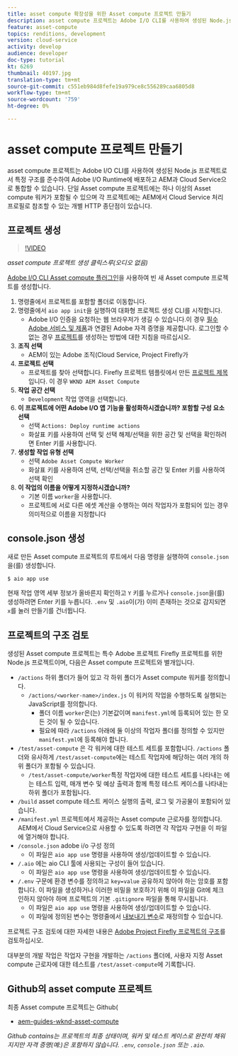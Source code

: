 ```yaml
---
title: asset compute 확장성을 위한 Asset compute 프로젝트 만들기
description: asset compute 프로젝트는 Adobe I/O CLI를 사용하여 생성된 Node.js 프로젝트로서 특정 구조를 준수하여 Adobe I/O Runtime에 배포하고 AEM과 Cloud Service으로 통합할 수 있습니다.
feature: asset-compute
topics: renditions, development
version: cloud-service
activity: develop
audience: developer
doc-type: tutorial
kt: 6269
thumbnail: 40197.jpg
translation-type: tm+mt
source-git-commit: c551eb984d8fefe19a979ce8c556289caa6805d8
workflow-type: tm+mt
source-wordcount: '759'
ht-degree: 0%

---
```



# asset compute 프로젝트 만들기

asset compute 프로젝트는 Adobe I/O CLI를 사용하여 생성된 Node.js 프로젝트로서 특정 구조를 준수하여 Adobe I/O Runtime에 배포하고 AEM과 Cloud Service으로 통합할 수 있습니다. 단일 Asset compute 프로젝트에는 하나 이상의 Asset compute 워커가 포함될 수 있으며 각 프로젝트에는 AEM에서 Cloud Service 처리 프로필로 참조할 수 있는 개별 HTTP 종단점이 있습니다.

## 프로젝트 생성

>[!VIDEO](https://video.tv.adobe.com/v/40197/?quality=12&learn=on)

_asset compute 프로젝트 생성 클릭스루(오디오 없음)_


[Adobe I/O CLI Asset compute 플러그인](../set-up/development-environment.md#aio-cli)을 사용하여 빈 새 Asset compute 프로젝트를 생성합니다.

1. 명령줄에서 프로젝트를 포함할 폴더로 이동합니다.
1. 명령줄에서 `aio app init`을 실행하여 대화형 프로젝트 생성 CLI를 시작합니다.
   + Adobe I/O 인증을 요청하는 웹 브라우저가 생길 수 있습니다.이 경우 [필수 Adobe 서비스 및 제품](../set-up/accounts-and-services.md)과 연결된 Adobe 자격 증명을 제공합니다. 로그인할 수 없는 경우 [프로젝트](https://github.com/AdobeDocs/project-firefly/blob/master/getting_started/first_app.md#42-developer-is-not-logged-in-as-enterprise-organization-user)를 생성하는 방법에 대한 지침을 따르십시오.
1. __조직 선택__
   + AEM이 있는 Adobe 조직(Cloud Service, Project Firefly가
1. __프로젝트 선택__
   + 프로젝트를 찾아 선택합니다. Firefly 프로젝트 템플릿에서 만든 [프로젝트 제목](../set-up/firefly.md)입니다. 이 경우 `WKND AEM Asset Compute`
1. __작업 공간 선택__
   + `Development` 작업 영역을 선택합니다.
1. __이 프로젝트에 어떤 Adobe I/O 앱 기능을 활성화하시겠습니까? 포함할 구성 요소 선택__
   + 선택 `Actions: Deploy runtime actions`
   + 화살표 키를 사용하여 선택 및 선택 해제/선택을 위한 공간 및 선택을 확인하려면 Enter 키를 사용합니다.
1. __생성할 작업 유형 선택__
   + 선택 `Adobe Asset Compute Worker`
   + 화살표 키를 사용하여 선택, 선택/선택을 취소할 공간 및 Enter 키를 사용하여 선택 확인
1. __이 작업의 이름을 어떻게 지정하시겠습니까?__
   + 기본 이름 `worker`을 사용합니다.
   + 프로젝트에 서로 다른 에셋 계산을 수행하는 여러 작업자가 포함되어 있는 경우 의미적으로 이름을 지정합니다

## console.json 생성

새로 만든 Asset compute 프로젝트의 루트에서 다음 명령을 실행하여 `console.json`을(를) 생성합니다.

```
$ aio app use
```

현재 작업 영역 세부 정보가 올바른지 확인하고 `Y` 키를 누르거나 `console.json`을(를) 생성하려면 Enter 키를 누릅니다. `.env` 및 `.aio`이(가) 이미 존재하는 것으로 감지되면 `x`를 눌러 만들기를 건너뜁니다.

## 프로젝트의 구조 검토

생성된 Asset compute 프로젝트는 특수 Adobe 프로젝트 Firefly 프로젝트를 위한 Node.js 프로젝트이며, 다음은 Asset compute 프로젝트와 별개입니다.

+ `/actions` 하위 폴더가 들어 있고 각 하위 폴더가 Asset compute 워커를 정의합니다.
   + `/actions/<worker-name>/index.js` 이 워커의 작업을 수행하도록 실행되는 JavaScript를 정의합니다.
      + 폴더 이름 `worker`은(는) 기본값이며 `manifest.yml`에 등록되어 있는 한 모든 것이 될 수 있습니다.
      + 필요에 따라 `/actions` 아래에 둘 이상의 작업자 폴더를 정의할 수 있지만 `manifest.yml`에 등록해야 합니다.
+ `/test/asset-compute` 은 각 워커에 대한 테스트 세트를 포함합니다. `/actions` 폴더와 유사하게 `/test/asset-compute`에는 테스트 작업자에 해당하는 여러 개의 하위 폴더가 포함될 수 있습니다.
   + `/test/asset-compute/worker`특정 작업자에 대한 테스트 세트를 나타내는 에는 테스트 입력, 매개 변수 및 예상 출력과 함께 특정 테스트 케이스를 나타내는 하위 폴더가 포함됩니다.
+ `/build` asset compute 테스트 케이스 실행의 출력, 로그 및 가공물이 포함되어 있습니다.
+ `/manifest.yml` 프로젝트에서 제공하는 Asset compute 근로자를 정의합니다. AEM에서 Cloud Service으로 사용할 수 있도록 하려면 각 작업자 구현을 이 파일에 열거해야 합니다.
+ `/console.json` adobe i/o 구성 정의
   + 이 파일은 `aio app use` 명령을 사용하여 생성/업데이트할 수 있습니다.
+ `/.aio` 에는 aio CLI 툴에 사용되는 구성이 들어 있습니다.
   + 이 파일은 `aio app use` 명령을 사용하여 생성/업데이트할 수 있습니다.
+ `/.env` 구문에 환경 변수를 정의하고  `key=value` 공유하지 않아야 하는 암호를 포함합니다. 이 파일을 생성하거나 이러한 비밀을 보호하기 위해 이 파일을 Git에 체크 인하지 않아야 하며 프로젝트의 기본 `.gitignore` 파일을 통해 무시됩니다.
   + 이 파일은 `aio app use` 명령을 사용하여 생성/업데이트할 수 있습니다.
   + 이 파일에 정의된 변수는 명령줄에서 [내보내기 변수](../deploy/runtime.md)로 재정의할 수 있습니다.

프로젝트 구조 검토에 대한 자세한 내용은 [Adobe Project Firefly 프로젝트의 구조](https://github.com/AdobeDocs/project-firefly/blob/master/getting_started/first_app.md#5-anatomy-of-a-project-firefly-application)를 검토하십시오.

대부분의 개발 작업은 작업자 구현을 개발하는 `/actions` 폴더에, 사용자 지정 Asset compute 근로자에 대한 테스트를 `/test/asset-compute`에 기록합니다.

## Github의 asset compute 프로젝트

최종 Asset compute 프로젝트는 Github(

+ [aem-guides-wknd-asset-compute](https://github.com/adobe/aem-guides-wknd-asset-compute)

_Github contains는 프로젝트의 최종 상태이며, 워커 및 테스트 케이스로 완전히 채워지지만 자격 증명(예:)은 포함하지 않습니다. `.env`,  `console.json` 또는  `.aio`._

